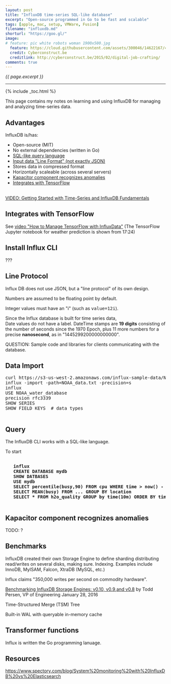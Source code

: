 ```yaml
---
layout: post
title: "InfluxDB time-series SQL-like database"
excerpt: "Open-source programmed in Go to be fast and scalable"
tags: [apple, mac, setup, VMWare, Fusion]
filename: "influxdb.md"
shorturl: "https://goo.gl/"
image:
# feature: pic white robots woman 1900x500.jpg
  feature: https://cloud.githubusercontent.com/assets/300046/14622167/45abd918-0585-11e6-8537-a58e0b55e3ec.jpg
  credit: Cyberconstruct.be
  creditlink: http://cyberconstruct.be/2015/02/digital-job-crafting/
comments: true
---
```

<i>{{ page.excerpt }}</i>
<hr />

{% include _toc.html %}

This page contains my notes on learning and using InfluxDB for managing and analyzing time-series data.

## Advantages

InfluxDB is/has:

   * Open-source (MIT)
   * No external dependencies (written in Go)
   * <a href="#Query">SQL-like query language</a>
   * <a href="#LineProtocol">Input data "Line Format" (not exactly JSON)</a>
   * Stores data in compressed format
   * Horizontally scaleable (across several servers)
   * <a href="#Anomalies">Kapacitor component recognizes anomalies</a>
   * <a href="#TensorFlow">Integrates with TensorFlow</a>
   <br /><br />

<a target="_blank" href="https://vimeo.com/158285230">
VIDEO: Getting Started with Time-Series and InfluxDB Fundamentals</a>


<a name="TensorFlow"></a>

## Integrates with TensorFlow

See <a target="_blank" href="https://vimeo.com/202289126">
   video "How to Manage TensorFlow with InfluxData"</a>
   (The TensorFlow Jupyter notebook for weather prediction is shown from 17:24)



## Install Influx CLI

???


<a name="LineProtocol"></a>

## Line Protocol 

Influx DB does not use JSON, but a "line protocol" of its own design.

Numbers are assumed to be floating point by default. 

Integer values must have an "i" (such as <tt>value=12i</tt>).

Since the Influx database is built for time series data,<br />
Date values do not have a label. 
DateTime stamps are <strong>19 digits</strong> consisting of the number of seconds since the 1970 Epoch,
plus 11 more numbers for a precise <strong>nanosecond</strong>, as in "1445299200000000000".

QUESTION: Sample code and libraries for clients communicating with the database.


<a name="DataImport"></a>

## Data Import

   <pre>
curl https://s3-us-west-2.amazonaws.com/influx-sample-data/NOAA.txt > NOAA_data.txt
influx -import -path=NOAA_data.txt -precision=s
influx
USE NOAA_water_database
precision rfc3339
SHOW SERIES
SHOW FIELD KEYS  # data types
   </pre>


<a name="Query"></a>

## Query

The InfluxDB CLI works with a SQL-like language.

To start

   <pre><strong>
   influx
   CREATE DATABASE mydb
   SHOW DATBASES
   USE mydb
   SELECT percentile(busy,90) FROM cpu WHERE time > now() - 1h
   SELECT MEAN(busy) FROM ... GROUP BY location
   SELECT * FROM h2o_quality GROUP by time(10m) ORDER BY time DESC LIMIT 4 WHERE time > now() - 1h
   </strong></pre>


<a name="Anomalies"></a>

## Kapacitor component recognizes anomalies

TODO: ?


## Benchmarks

InfluxDB created their own Storage Engine to define sharding distributing read/writes on several disks,
making sure. Indexing. Examples include InnoDB, MyISAM, Falcon, XtraDB (MySQL, etc.)

Influx claims "350,000 writes per second on commodity hardware".

<a target="_blank" href="https://vimeo.com/153802549">
Benchmarking InfluxDB Storage Engines: v0.10, v0.9,and v0.8</a>
by Todd Persen, VP of Engineering January 28, 2016

Time-Structured Merge (TSM) Tree

Built-in WAL with queryable in-memory cache


## Transformer functions

Influx is written the Go programming lanuage.


## Resources

https://www.spectory.com/blog/System%20monitoring%20with%20InfluxDB%20vs%20Elasticsearch

